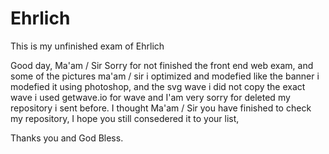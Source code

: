# Ehrlich
This is my unfinished exam of Ehrlich

Good day, Ma'am / Sir Sorry for not finished the front end web exam, and some of the pictures ma'am / sir i optimized and modefied like the banner i modefied it
using photoshop, and the svg wave i did not copy the exact wave i used  getwave.io for wave and I'am very sorry for deleted my repository i sent before. 
I thought Ma'am / Sir you have finished to check my repository, I hope you still consedered it to  your list,

Thanks you and God Bless.
